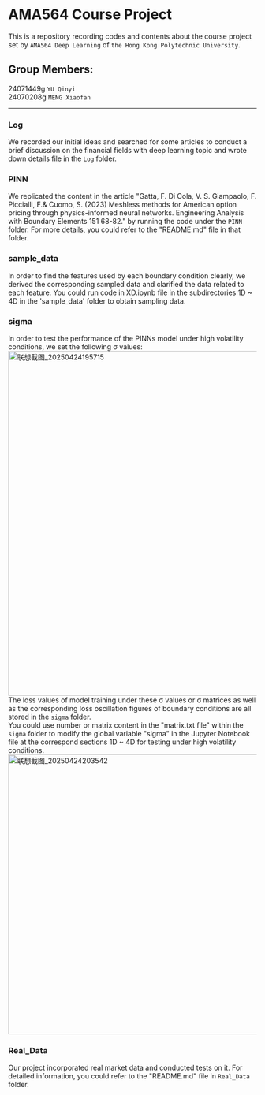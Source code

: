 # AMA564 Course Project
This is a repository recording codes and contents about the course project set by `AMA564 Deep Learning` of `the Hong Kong Polytechnic University`.

## Group Members:
24071449g  `YU Qinyi`  <br>
24070208g  `MENG Xiaofan`

---

### Log
We recorded our initial ideas and searched for some articles to conduct a brief discussion on the financial fields with deep learning topic and wrote down details file in the `Log` folder.

### PINN
We replicated the content in the article "Gatta, F. Di Cola, V. S. Giampaolo, F. Piccialli, F.& Cuomo, S. (2023) Meshless methods for American option pricing through physics-informed neural networks. Engineering Analysis with Boundary Elements 151 68-82." by running the code under the `PINN` folder. For more details, you could refer to the "README.md" file in that folder.

### sample_data
In order to find the features used by each boundary condition clearly, we derived the corresponding sampled data and clarified the data related to each feature. You could run code in XD.ipynb file in the subdirectories 1D ~ 4D in the 'sample_data' folder to obtain sampling data.

### sigma
In order to test the performance of the PINNs model under high volatility conditions, we set the following σ values:
<img width="700" alt="联想截图_20250424195715" src="https://github.com/user-attachments/assets/eb8d4558-ba92-4857-8cc2-df3439eda075" />  <br>
The loss values of model training under these σ values or σ matrices as well as the corresponding loss oscillation figures of boundary conditions are all stored in the `sigma` folder.  <br>
You could use number or matrix content in the "matrix.txt file" within the `sigma` folder to modify the global variable "sigma" in the Jupyter Notebook file at the correspond sections 1D ~ 4D for testing under high volatility conditions.  <br>
<img width="568" alt="联想截图_20250424203542" src="https://github.com/user-attachments/assets/480f5be3-3f80-4a3e-8aed-29460c222f9c" />

### Real_Data
Our project incorporated real market data and conducted tests on it. For detailed information, you could refer to the "README.md" file in `Real_Data` folder.

